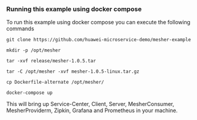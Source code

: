 ### Running this example using docker compose

To run this example using docker compose you can execute the following commands

```
git clone https://github.com/huawei-microservice-demo/mesher-example

mkdir -p /opt/mesher

tar -xvf release/mesher-1.0.5.tar

tar -C /opt/mesher -xvf mesher-1.0.5-linux.tar.gz

cp Dockerfile-alternate /opt/mesher/

docker-compose up
```

This will bring up Service-Center, Client, Server, MesherConsumer, MesherProviderm, Zipkin, Grafana and Prometheus in your machine.

